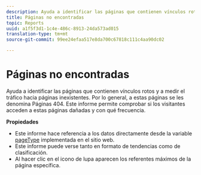 ```yaml
---
description: Ayuda a identificar las páginas que contienen vínculos rotos y a medir el tráfico hacia páginas inexistentes. Por lo general, a estas páginas se les denomina Páginas 404. Este informe permite comprobar si los visitantes acceden a estas páginas dañadas y con qué frecuencia.
title: Páginas no encontradas
topic: Reports
uuid: a1f5f3d1-1c4e-486c-8913-24da573ad015
translation-type: tm+mt
source-git-commit: 99ee24efaa517e8da700c67818c111c4aa90dc02

---
```



# Páginas no encontradas

Ayuda a identificar las páginas que contienen vínculos rotos y a medir el tráfico hacia páginas inexistentes. Por lo general, a estas páginas se les denomina Páginas 404. Este informe permite comprobar si los visitantes acceden a estas páginas dañadas y con qué frecuencia.

**Propiedades**

* Este informe hace referencia a los datos directamente desde la variable [pageType](https://marketing.adobe.com/resources/help/en_US/sc/implement/c_pagetype.html) implementada en el sitio web.
* Este informe puede verse tanto en formato de tendencias como de clasificación.
* Al hacer clic en el icono de lupa aparecen los referentes máximos de la página específica.

